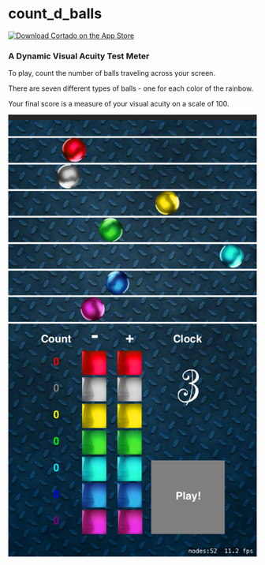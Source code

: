 # count_d_balls

[![Download Cortado on the App Store](http://linkmaker.itunes.apple.com/images/badges/en-us/badge_appstore-lrg.svg)](https://apps.apple.com/gb/app/count-d-balls/id1533557289#?platform=iphone)

### A Dynamic Visual Acuity Test Meter

To play, count the number of balls traveling across your screen.

There are seven different types of balls - one for each color of the rainbow.

Your final score is a measure of your visual acuity on a scale of 100.

<img src ="Simulator%20Screen%20Shot%20-%20iPhone%208%20Plus%20-%202020-09-26%20at%2019.27.49.png"></a>
